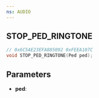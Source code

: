 ```yaml
---
ns: AUDIO
---
```

## STOP_PED_RINGTONE

```c
// 0x6C5AE23EFA885092 0xFEEA107C
void STOP_PED_RINGTONE(Ped ped);
```


## Parameters
* **ped**: 

